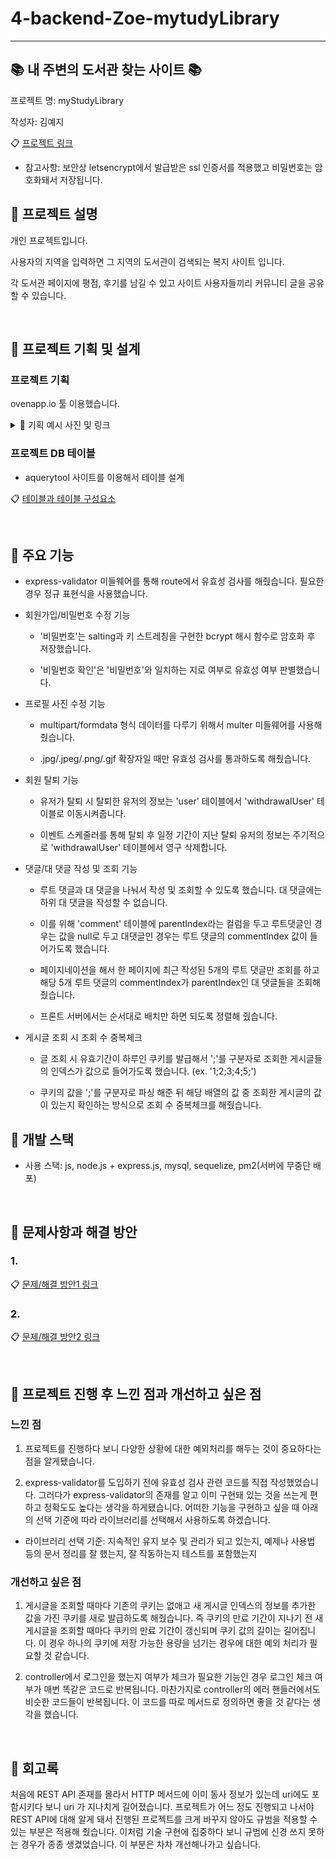 # 4-backend-Zoe-mytudyLibrary

---

## :books: 내 주변의 도서관 찾는 사이트 :books:

프로젝트 명: myStudyLibrary

작성자: 김예지

:clipboard: [프로젝트 링크](https://mystudylibrary.pe.kr)

* 참고사항: 보안상 letsencrypt에서 발급받은 ssl 인증서를 적용했고 비밀번호는 암호화돼서 저장됩니다.

## :closed_book: 프로젝트 설명

개인 프로젝트입니다.

사용자의 지역을 입력하면 그 지역의 도서관이 검색되는 복지 사이트 입니다.

각 도서관 페이지에 평점, 후기를 남길 수 있고 사이트 사용자들끼리 커뮤니티 글을 공유할 수 있습니다.

<br>

## 📙 프로젝트 기획 및 설계

### 프로젝트 기획

ovenapp.io 툴 이용했습니다.  




<details>
    <summary> 🧷 기획 예시 사진 및 링크 </summary>
    <br>

* 예시 이미지
![image](https://user-images.githubusercontent.com/98700133/173318356-b076ce39-37cf-4abc-8ea7-c76c7eecfb4f.png)

1. :clipboard: [기획 링크](https://ovenapp.io/view/sM4TbEvWMLijyHLw5oZIhUubP99mgGUD/gHdLH)
2. 왼쪽 하단의 '메모 표시'를 누르면 각 페이지와 기능에 대한 설명을 볼 수 있습니다.
3. 화살표를 누르거나 '페이지 목록'을 누르면 다른 페이지로 넘어갈 수 있습니다.
4. '링크 영역 표시'를 누르면 누를 수 있는 영역을 확인할 수 있습니다.

* 해당 프로젝트를 진행하면서 초반 기획과 달라진 부분들이 꽤 있으니 참고 바랍니다.

<!-- summary 아래 한칸 공백 두고 내용 삽입 -->

</details>

### 프로젝트 DB 테이블

* aquerytool 사이트를 이용해서 테이블 설계

:clipboard: [테이블과 테이블 구성요소](https://closed-glade-095.notion.site/myStudyLibrary-DB-6bc5bd5da4f9483ab37bf6af83cf3e55)


<br>
    
## :ledger: 주요 기능
 
* express-validator 미들웨어를 통해 route에서 유효성 검사를 해줬습니다. 필요한 경우 정규 표현식을 사용했습니다.
    
* 회원가입/비밀번호 수정 기능
    
    * '비밀번호'는 salting과 키 스트레칭을 구현한 bcrypt 해시 함수로 암호화 후 저장했습니다.
    
    * '비밀번호 확인'은 '비밀번호'와 일치하는 지로 여부로 유효성 여부 판별했습니다.
    
* 프로필 사진 수정 기능
    
    * multipart/formdata 형식 데이터를 다루기 위해서 multer 미들웨어를 사용해 줬습니다.
    
    * .jpg/.jpeg/.png/.gjf 확장자일 때만 유효성 검사를 통과하도록 해줬습니다.

* 회원 탈퇴 기능
    
    * 유저가 탈퇴 시 탈퇴한 유저의 정보는 'user' 테이블에서 'withdrawalUser' 테이블로 이동시켜줍니다. 
    
    * 이벤트 스케줄러를 통해 탈퇴 후 일정 기간이 지난 탈퇴 유저의 정보는 주기적으로 'withdrawalUser' 테이블에서 영구 삭제합니다.

* 댓글/대 댓글 작성 및 조회 기능
    
    * 루트 댓글과 대 댓글을 나눠서 작성 및 조회할 수 있도록 했습니다. 대 댓글에는 하위 대 댓글을 작성할 수 없습니다.
    
    * 이를 위해 'comment' 테이블에 parentIndex라는 컬럼을 두고 루트댓글인 경우는 값을 null로 두고 대댓글인 경우는 루트 댓글의 commentIndex 값이 들어가도록 했습니다.
    
    * 페이지네이션을 해서 한 페이지에 최근 작성된 5개의 루트 댓글만 조회를 하고 해당 5개 루트 댓글의 commentIndex가 parentIndex인 대 댓글들을 조회해 줬습니다.
    
    * 프론트 서버에서는 순서대로 배치만 하면 되도록 정렬해 줬습니다.

* 게시글 조회 시 조회 수 중복체크
    
    * 글 조회 시 유효기간이 하루인 쿠키를 발급해서 ';'를 구분자로 조회한 게시글들의 인덱스가 값으로 들어가도록 했습니다. (ex. '1;2;3;4;5;')
    
    * 쿠키의 값을 ';'를 구분자로 파싱 해준 뒤 해당 배열의 값 중 조회한 게시글의 값이 있는지 확인하는 방식으로 조회 수 중복체크를 해줬습니다.


## 📗 개발 스택

- 사용 스택: js, node.js + express.js, mysql, sequelize, pm2(서버에 무중단 배포)

 <br>

## :blue_book: 문제사항과 해결 방안

### 1.

:clipboard: [문제/해결 방안1 링크](https://closed-glade-095.notion.site/myStudyLibrary-1-2cc8fc2aa67d4224bb7336ad2e08c744)

### 2.

:clipboard: [문제/해결 방안2 링크](https://closed-glade-095.notion.site/myStudyLibrary-2-ec21cf5b53b0428f9bce3c5fa2ff9736)

<br>
    
## 💭 프로젝트 진행 후 느낀 점과 개선하고 싶은 점
### 느낀 점

1. 프로젝트를 진행하다 보니 다양한 상황에 대한 예외처리를 해두는 것이 중요하다는 점을 알게됐습니다. 

2. express-validator를 도입하기 전에 유효성 검사 관련 코드를 직접 작성했었습니다. 그러다가 express-validator의 존재를 알고 이미 구현돼 있는 것을 쓰는게 편하고 정확도도 높다는 생각을 하게됐습니다. 어떠한 기능을 구현하고 싶을 때 아래의 선택 기준에 따라 라이브러리를 선택해서 사용하도록 하겠습니다.
 - 라이브러리 선택 기준: 지속적인 유지 보수 및 관리가 되고 있는지, 예제나 사용법 등의 문서 정리를 잘 했는지, 잘 작동하는지 테스트를 포함했는지

### 개선하고 싶은 점

1. 게시글을 조회할 때마다 기존의 쿠키는 없애고 새 게시글 인덱스의 정보를 추가한 값을 가진 쿠키를 새로 발급하도록 해줬습니다. 즉 쿠키의 만료 기간이 지나기 전 새 게시글을 조회할 때마다 쿠키의 만료 기간이 갱신되며 쿠키 값의 길이는 길어집니다. 이 경우 하나의 쿠키에 저장 가능한 용량을 넘기는 경우에 대한 예외 처리가 필요할 것 같습니다.

2. controller에서 로그인을 했는지 여부가 체크가 필요한 기능인 경우 로그인 체크 여부가 매번 똑같은 코드로 반복됩니다. 마찬가지로 controller의 에러 핸들러에서도 비슷한 코드들이 반복됩니다. 이 코드를 따로 메서드로 정의하면 좋을 것 같다는 생각을 했습니다.


<br>
    
## 📝 회고록

 처음에 REST API 존재를 몰라서 HTTP 메서드에 이미 동사 정보가 있는데 uri에도 포함시키다 보니 uri 가 지나치게 길어졌습니다. 프로젝트가 어느 정도 진행되고 나서야 REST API에 대해 알게 돼서 진행된 프로젝트를 크게 바꾸지 않아도 규범을 적용할 수 있는 부분은 적용해 줬습니다. 이처럼 기술 구현에 집중하다 보니 규범에 신경 쓰지 못하는 경우가 종종 생겼었습니다. 이 부분은 차차 개선해나가고 싶습니다.

